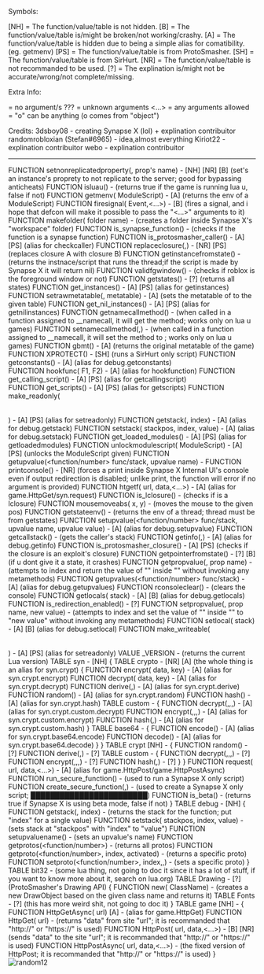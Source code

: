 Symbols:

[NH] = The function/value/table is not hidden.
[B] = The function/value/table is/might be broken/not working/crashy.
[A] = The function/value/table is hidden due to being a simple alias for comatibility. (eg. getmenv)
[PS] = The function/value/table is from ProtoSmasher.
[SH] = The function/value/table is from SirHurt.
[NR] = The function/value/table is not recommanded to be used.
[?] = The explination is/might not be accurate/wrong/not complete/missing.

Extra Info:

<void> = no argument/s
??? = unknown arguments
<...> = any arguments allowed
<o> = "o" can be anything (o comes from "object")

Credits:
3dsboy08 - creating Synapse X (lol) + explination contribuitor
randomrobloxian (Stefan#6965) - idea,almost everything
Kiriot22 - explination contribuitor
webo - explination contribuitor

-----------------------

FUNCTION setnonreplicatedproperty(<instance>,<string> prop's name) - [NH] [NR] [B] (set's an instance's proprety to not replicate to the server; good for bypassing anticheats)
FUNCTION isluau(<void>) - (returns true if the game is running lua u, false if not)
FUNCTION getmenv(<instance> ModuleScript) - [A] (returns the env of a ModuleScript)
FUNCTION firesignal(<RBXScriptSignal> Event,<...>) - [B] (fires a signal, and i hope that defcon will make it possible to pass the "<...>" arguments to it)
FUNCTION makefolder(<string> folder name) - (creates a folder inside Synapse X's "workspace" folder)
FUNCTION is_synapse_function(<function>) - (checks if the function is a synapse function)
FUNCTION is_protosmasher_caller(<function>) - [A] [PS] (alias for checkcaller)
FUNCTION replaceclosure(<function>,<function>) - [NR] [PS] (replaces closure A with closure B)
FUNCTION getinstancefromstate(<thread>) - (returns the instnace/script that runs the thread;if the script is made by Synapse X it will return nil)
FUNCTION validfgwindow(<void>) - (checks if roblox is the foreground window or not)
FUNCTION getstates(<void>) - [?] (returns all states)
FUNCTION get_instances(<void>) - [A] [PS] (alias for getinstances)
FUNCTION setrawmetatable(<o>,<table> metatable) - [A] (sets the metatable of <o> to the given table)
FUNCTION get_nil_instances(<void>) - [A] [PS] (alias for getnilinstances)
FUNCTION getnamecallmethod(<void>) - (when called in a function assigned to __namecall, it will get the method; works only on lua u games)
FUNCTION setnamecallmethod(<void>,<string>) - (when called in a function assigned to __namecall, it will set the method to <string>; works only on lua u games)
FUNCTION gbmt(<void>) - [A] (returns the original metatable of the game)
FUNCTION XPROTECT(<string>) - [SH] (runs a SirHurt only script)
FUNCTION getconstants(<function>) - [A] (alias for debug.getconstants)  
FUNCTION hookfunc(<function> F1,<function> F2) - [A] (alias for hookfunction)
FUNCTION get_calling_script(<void>) - [A] [PS] (alias for getcallingscript)  
FUNCTION get_scripts(<void>) - [A] [PS] (alias for getscripts)
FUNCTION make_readonly(<table>) - [A] [PS] (alias for setreadonly)
FUNCTION getstack(<number>,<number> index) - [A] (alias for debug.getstack)
FUNCTION setstack(<number> stackpos,<number> index,<o> value) - [A] (alias for debug.setstack)
FUNCTION get_loaded_modules(<void>) - [A] [PS] (alias for getloadedmodules)
FUNCTION unlockmodulescript(<instance> ModuleScript) - [A] [PS] (unlocks the ModuleScript given)
FUNCTION getupvalue(<function/number> func/stack,<string> upvalue name) -
FUNCTION printconsole(<string>) - [NR] (forces a print inside Synapse X Internal UI's console even if output redirection is disabled; unlike print, the function will error if no argument is provided)
FUNCTION htgetf(<string> url,<string> data,<...>) - [A] (alias for game.HttpGet/syn.request)
FUNCTION is_lclosure(<function>) - (checks if <function> is a lclosure)
FUNCTION mousemoveabs(<number> x,<number> y) - (moves the mouse to the given pos)
FUNCTION getstateenv(<thread>) -  (returns the env of a thread; thread must be from getstates)
FUNCTION setupvalue(<function/number> func/stack,<string> upvalue name,<o> upvalue value) - [A] (alias for debug.setupvalue)
FUNCTION getcallstack(<void>) - (gets the caller's stack)
FUNCTION getinfo(<function>,<string>) - [A] (alias for debug.getinfo)
FUNCTION is_protosmasher_closure() - [A] [PS] (checks if the closure is an exploit's closure)
FUNCTION getpointerfromstate(<state>) - [?] [B] (if u dont give it a state, it crashes)
FUNCTION getpropvalue(<o>,<string> prop name) - (attempts to index and return the value of "<string>" inside "<o>" without invoking any metamethods)
FUNCTION getupvalues(<function/number> func/stack) - [A] (alias for debug.getupvalues)
FUNCTION rconsoleclear(<void>) - (clears the console)
FUNCTION getlocals(<number> stack) - [A] [B] (alias for debug.getlocals)
FUNCTION is_redirection_enabled(<void>) - [?]
FUNCTION setpropvalue(<o>,<string> prop name,<o> new value) - (attempts to index and set the value of "<string>" inside "<o>" to "new value" without invoking any metamethods)
FUNCTION setlocal(<number> stack) - [A] [B] (alias for debug.setlocal)
FUNCTION make_writeable(<table>) - [A] [PS] (alias for setreadonly)
VALUE _VERSION - (returns the current Lua version)
TABLE syn - [NH] {
   TABLE crypto - [NR] [A] (the whole thing is an alias for syn.crypt) {
         FUNCTION encrypt(<string> data,<string> key) - [A] (alias for syn.crypt.encrypt)
         FUNCTION decrypt(<string> data,<string> key) - [A] (alias for syn.crypt.decrypt)
         FUNCTION derive(<string>,<number>) - [A] (alias for syn.crypt.derive)
         FUNCTION random(<number>) - [A] (alias for syn.crypt.random)
         FUNCTION hash(<string>) - [A] (alias for syn.crypt.hash)
         TABLE custom - {
               FUNCTION decrypt(<string>,<string>,<string>,<string>) - [A] (alias for syn.crypt.custom.decrypt)
               FUNCTION encrypt(<string>,<string>,<string>,<string>) - [A] (alias for syn.crypt.custom.encrypt)
               FUNCTION hash(<string>,<string>) - [A] (alias for syn.crypt.custom.hash)
         }
         TABLE base64 - {
               FUNCTION encode(<string>) - [A] (alias for syn.crypt.base64.encode)
               FUNCTION decode(<string>) - [A] (alias for syn.crypt.base64.decode)
         }
   }
   TABLE crypt [NH] - {
         FUNCTION random(<number>) - [?]
         FUNCTION derive(<string>,<number>) - [?]
         TABLE custom - {
               FUNCTION decrypt(<string>,<string>,<string>,<string>) - [?]
               FUNCTION encrypt(<string>,<string>,<string>,<string>) - [?]
               FUNCTION hash(<string>,<string>) - [?]
         }
   }
   FUNCTION request(<string> url,<string> data,<...>) - [A] (alias for game.HttpPost/game.HttpPostAsync)
   FUNCTION run_secure_function(<string>) - (used to run a Synapse X only script)
   FUNCTION create_secure_function(<string>,<string>) - (used to create a Synapse X only script; ████████████████████████)
   FUNCTION is_beta(<void>) - (returns true if Synapse X is using beta mode, false if not)
}
TABLE debug - [NH] {
   FUNCTION getstack(<number>,<number> index) - (returns the stack for the function; put "index" for a single value)
   FUNCTION setstack(<number> stackpos,<number> index,<o> value) - (sets stack at "stackpos" with "index" to "value")
   FUNCTION setupvaluename(<o>) - (sets an upvalue's name)
   FUNCTION getprotos(<function/number>) - (returns all protos)
   FUNCTION getproto(<function/number>,<number> index,<bool> activated) - (returns a specific proto)
   FUNCTION setproto(<function/number>,<number> index,<func>,<bool>) - (sets a specific proto)
}
TABLE bit32 - (some lua thing, not going to doc it since it has a lot of stuff, if you want to know more about it, search on lua.org)
TABLE Drawing - [?] (ProtoSmasher's Drawing API) {
   FUNCTION new(<string> ClassName) - (creates a new DrawObject based on the given class name and returns it)
   TABLE Fonts - [?] (this has more weird shit, not going to doc it)
}
TABLE game [NH] - {
    FUNCTION HttpGetAsync(<string> url) [A] - (alias for game.HttpGet)
    FUNCTION HttpGet(<string> url) - (returns "data" from site "url"; it is recommanded that "http://" or "https://" is used)
    FUNCTION HttpPost(<string> url,<string> data,<...>) - [B] [NR] (sends "data" to the site "url"; it is recommanded that "http://" or "https://" is used)
    FUNCTION HttpPostAsync(<string> url,<string> data,<...>) - (the fixed version of HttpPost; it is recommanded that "http://" or "https://" is used)
}
![random12](https://github.com/Tumppi66/v3rm-archive/assets/61348006/f5532085-c3d2-4e84-afef-d3cda69cc65a)
